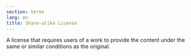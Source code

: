 ```yaml
---
section: terms
lang: en
title: Share-alike License
---
```


A license that requires users of a work to provide the content under the same or similar conditions as the original.
